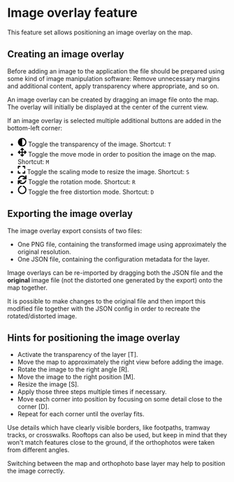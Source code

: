 # Image overlay feature

This feature set allows positioning an image overlay on the map.

## Creating an image overlay

Before adding an image to the application the file should be prepared using some kind of image
manipulation software: Remove unnecessary margins and additional content, apply transparency where
appropriate, and so on.

An image overlay can be created by dragging an image file onto the map. The overlay will initially
be displayed at the center of the current view.

If an image overlay is selected multiple additional buttons are added in the bottom-left corner:

* <img src="icons/adjust-solid.svg" height="20"/>
  Toggle the transparency of the image.
  Shortcut: <code>T</code>

* <img src="icons/arrows-alt-solid.svg" height="20"/>
  Toggle the move mode in order to position the image on the map.
  Shortcut: <code>M</code>

* <img src="icons/expand-solid.svg" height="20"/>
  Toggle the scaling mode to resize the image.
  Shortcut: <code>S</code>

* <img src="icons/sync-solid.svg" height="20"/>
  Toggle the rotation mode.
  Shortcut: <code>R</code>

* <img src="icons/circle-notch-solid.svg" height="20"/>
  Toggle the free distortion mode.
  Shortcut: <code>D</code>

## Exporting the image overlay

The image overlay export consists of two files:

* One PNG file, containing the transformed image using approximately the original resolution.
* One JSON file, containing the configuration metadata for the layer.

Image overlays can be re-imported by dragging both the JSON file and the **original** image file
(not the distorted one generated by the export) onto the map together.

It is possible to make changes to the original file and then import this modified file together
with the JSON config in order to recreate the rotated/distorted image.

## Hints for positioning the image overlay

* Activate the transparency of the layer [T].
* Move the map to approximately the right view before adding the image.
* Rotate the image to the right angle [R].
* Move the image to the right position [M].
* Resize the image [S].
* Apply those three steps multiple times if necessary.
* Move each corner into position by focusing on some detail close to the corner [D].
* Repeat for each corner until the overlay fits.

Use details which have clearly visible borders, like footpaths, tramway tracks, or crosswalks.
Rooftops can also be used, but keep in mind that they won't match features close to the ground,
if the orthophotos were taken from different angles.

Switching between the map and orthophoto base layer may help to position the image correctly.
